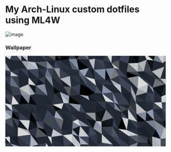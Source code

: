 # My Arch-Linux custom dotfiles using ML4W

![image](https://github.com/user-attachments/assets/740905f0-53b8-4fd5-96c1-9c90bccf538c)

### Wallpaper

![image](./wallpaper/01mrj_wp.jpg)


